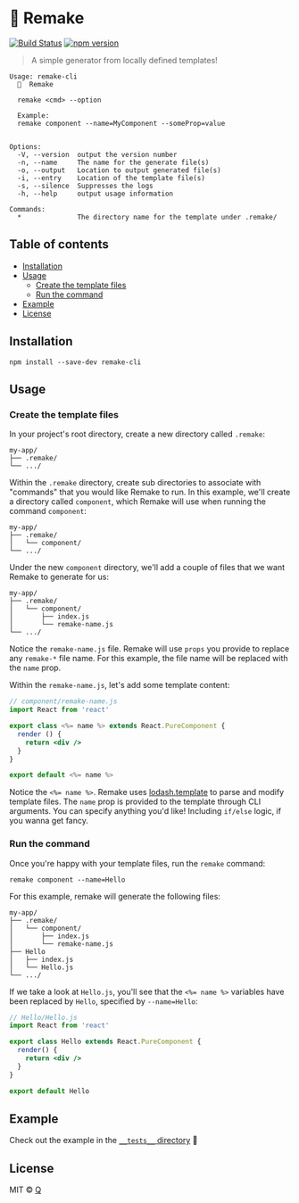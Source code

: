 # 🦋 Remake

[![Build Status](https://travis-ci.org/ItsJonQ/remake-cli.svg?branch=master)](https://travis-ci.org/ItsJonQ/remake-cli)
[![npm version](https://badge.fury.io/js/remake-cli.svg)](https://badge.fury.io/js/remake-cli)

> A simple generator from locally defined templates!

```
Usage: remake-cli
  🦋  Remake

  remake <cmd> --option

  Example:
  remake component --name=MyComponent --someProp=value


Options:
  -V, --version  output the version number
  -n, --name     The name for the generate file(s)
  -o, --output   Location to output generated file(s)
  -i, --entry    Location of the template file(s)
  -s, --silence  Suppresses the logs
  -h, --help     output usage information

Commands:
  *              The directory name for the template under .remake/
```

## Table of contents

<!-- START doctoc generated TOC please keep comment here to allow auto update -->
<!-- DON'T EDIT THIS SECTION, INSTEAD RE-RUN doctoc TO UPDATE -->

- [Installation](#installation)
- [Usage](#usage)
  - [Create the template files](#create-the-template-files)
  - [Run the command](#run-the-command)
- [Example](#example)
- [License](#license)

<!-- END doctoc generated TOC please keep comment here to allow auto update -->

## Installation

```
npm install --save-dev remake-cli
```

## Usage

### Create the template files

In your project's root directory, create a new directory called `.remake`:

```
my-app/
├── .remake/
└── .../
```

Within the `.remake` directory, create sub directories to associate with "commands" that you would like Remake to run. In this example, we'll create a directory called `component`, which Remake will use when running the command `component`:

```
my-app/
├── .remake/
│   └── component/
└── .../
```

Under the new `component` directory, we'll add a couple of files that we want Remake to generate for us:

```
my-app/
├── .remake/
│   └── component/
│       ├── index.js
│       └── remake-name.js
└── .../
```

Notice the `remake-name.js` file. Remake will use `props` you provide to replace any `remake-*` file name. For this example, the file name will be replaced with the `name` prop.

Within the `remake-name.js`, let's add some template content:

```jsx
// component/remake-name.js
import React from 'react'

export class <%= name %> extends React.PureComponent {
  render () {
    return <div />
  }
}

export default <%= name %>
```

Notice the `<%= name %>`. Remake uses [lodash.template](https://lodash.com/docs/4.17.11#template) to parse and modify template files. The `name` prop is provided to the template through CLI arguments. You can specify anything you'd like! Including `if/else` logic, if you wanna get fancy.

### Run the command

Once you're happy with your template files, run the `remake` command:

```
remake component --name=Hello
```

For this example, remake will generate the following files:

```
my-app/
├── .remake/
│   └── component/
│       ├── index.js
│       └── remake-name.js
├── Hello
│   ├── index.js
│   └── Hello.js
└── .../
```

If we take a look at `Hello.js`, you'll see that the `<%= name %>` variables have been replaced by `Hello`, specified by `--name=Hello`:

```jsx
// Hello/Hello.js
import React from 'react'

export class Hello extends React.PureComponent {
  render() {
    return <div />
  }
}

export default Hello
```

## Example

Check out the example in the [`__tests__` directory](https://github.com/ItsJonQ/remake-cli/tree/master/__tests__) 🙌

## License

MIT © [Q](https://jonquach.com)
